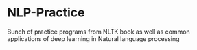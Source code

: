 # NLP-Practice
Bunch of practice programs from NLTK book as well as common applications of deep learning in Natural language processing
